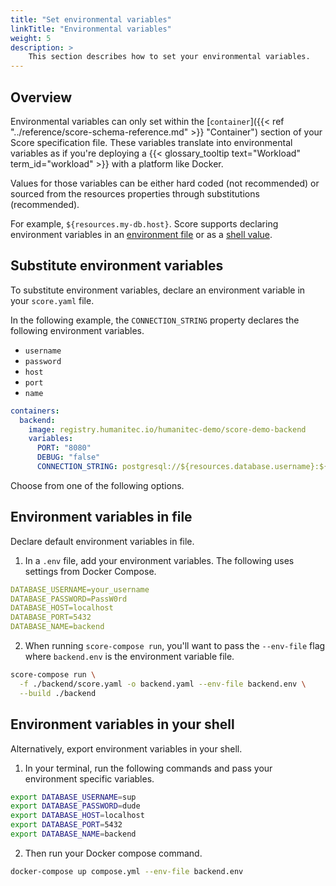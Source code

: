 ```yaml
---
title: "Set environmental variables"
linkTitle: "Environmental variables"
weight: 5
description: >
    This section describes how to set your environmental variables.
---
```


## Overview

Environmental variables can only set within the [`container`]({{< ref "../reference/score-schema-reference.md" >}} "Container") section of your Score specification file. These variables translate into environmental variables as if you're deploying a {{< glossary_tooltip text="Workload" term_id="workload" >}} with a platform like Docker.

Values for those variables can be either hard coded (not recommended) or sourced from the resources properties through substitutions (recommended).

For example, `${resources.my-db.host}`. Score supports declaring environment variables in an [environment file](#environment-variables-in-file) or as a [shell value](#environment-variables-in-your-shell).

## Substitute environment variables

To substitute environment variables, declare an environment variable in your `score.yaml` file.

In the following example, the `CONNECTION_STRING` property declares the following environment variables.

- `username`
- `password`
- `host`
- `port`
- `name`

```yml
containers:
  backend:
    image: registry.humanitec.io/humanitec-demo/score-demo-backend
    variables:
      PORT: "8080"
      DEBUG: "false"
      CONNECTION_STRING: postgresql://${resources.database.username}:${resources.database.password}@${resources.database.host}:${resources.database.port}/${resources.database.name}
```

Choose from one of the following options.

## Environment variables in file

Declare default environment variables in file.

1. In a `.env` file, add your environment variables. The following uses settings from Docker Compose.

```yaml
DATABASE_USERNAME=your_username
DATABASE_PASSWORD=PassW0rd
DATABASE_HOST=localhost
DATABASE_PORT=5432
DATABASE_NAME=backend
```

2. When running `score-compose run`, you'll want to pass the `--env-file` flag where `backend.env` is the environment variable file.

```bash
score-compose run \
  -f ./backend/score.yaml -o backend.yaml --env-file backend.env \
  --build ./backend
```

## Environment variables in your shell

Alternatively, export environment variables in your shell.

1. In your terminal, run the following commands and pass your environment specific variables.

```bash
export DATABASE_USERNAME=sup
export DATABASE_PASSWORD=dude
export DATABASE_HOST=localhost
export DATABASE_PORT=5432
export DATABASE_NAME=backend
```

2. Then run your Docker compose command.

```bash
docker-compose up compose.yml --env-file backend.env
```
